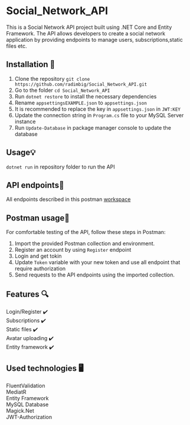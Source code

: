 # **Social_Network_API**
This is a Social Network API project built using .NET Core and Entity Framework. The API allows developers to create a social network application by providing endpoints to manage users, subscriptions,static files etc.
## Installation 🚀
1. Clone the repository `git clone https://github.com/radimbig/Social_Network_API.git`
2. Go to the folder `cd Social_Network_API`
3. Run `dotnet restore` to install the necessary dependencies
4. Rename `appsettingsEXAMPLE.json` to `appsettings.json`
5. It is recommended to replace the key in `appsettings.json` in `JWT:KEY`
6. Update the connection string in `Program.cs` file to your MySQL Server instance
7. Run `Update-Database` in package manager console to update the database
## Usage💡
`dotnet run` in repository folder to run the API
## API endpoints📝
All endpoints described in this postman [workspace](https://www.postman.com/radimbig/workspace/social-network-api) 
## Postman usage📡
For comfortable testing of the API, follow these steps in Postman:
1. Import the provided Postman collection and environment.
2. Register an account by using `Register` endpoint
3. Login and get tokin
4. Update `Token` variable with your new token and use all endpoint that require authorization
3. Send requests to the API endpoints using the imported collection.
## Features 🔍
Login/Register ✔️\
Subscriptions ✔️\
Static files ✔️\
Avatar uploading ✔️\
Entity framework ✔️
## Used technologies 🖥️
FluentValidation\
MediatR\
Entity Framework\
MySQL Database\
Magick.Net\
JWT-Authorization

